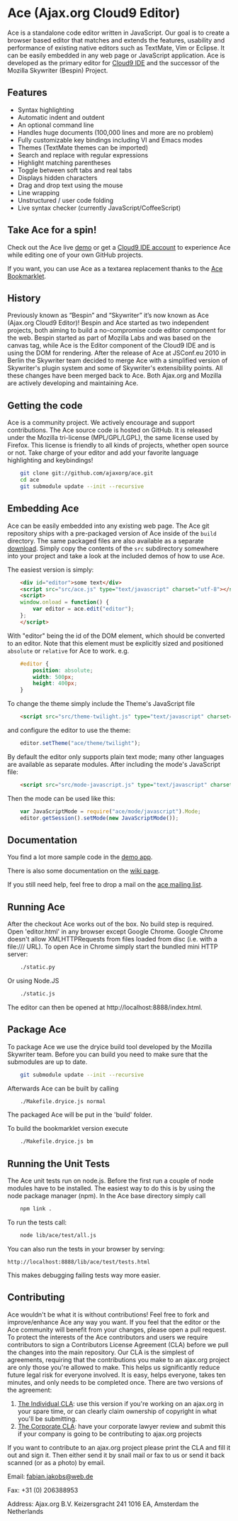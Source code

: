 Ace (Ajax.org Cloud9 Editor)
============================

Ace is a standalone code editor written in JavaScript. Our goal is to create a browser based editor that matches and extends the features, usability and performance of existing native editors such as TextMate, Vim or Eclipse. It can be easily embedded in any web page or JavaScript application. Ace is developed as the primary editor for [Cloud9 IDE](http://www.cloud9ide.com/) and the successor of the Mozilla Skywriter (Bespin) Project.

Features
--------

* Syntax highlighting
* Automatic indent and outdent
* An optional command line
* Handles huge documents (100,000 lines and more are no problem)
* Fully customizable key bindings including VI and Emacs modes
* Themes (TextMate themes can be imported)
* Search and replace with regular expressions
* Highlight matching parentheses
* Toggle between soft tabs and real tabs
* Displays hidden characters
* Drag and drop text using the mouse
* Line wrapping
* Unstructured / user code folding
* Live syntax checker (currently JavaScript/CoffeeScript)

Take Ace for a spin!
--------------------

Check out the Ace live [demo](http://ajaxorg.github.com/ace/) or get a [Cloud9 IDE account](http://run.cloud9ide.com) to experience Ace while editing one of your own GitHub projects.

If you want, you can use Ace as a textarea replacement thanks to the [Ace Bookmarklet](http://ajaxorg.github.com/ace/build/textarea/editor.html).

History
-------

Previously known as “Bespin” and “Skywriter” it’s now known as Ace (Ajax.org Cloud9 Editor)! Bespin and Ace started as two independent projects, both aiming to build a no-compromise code editor component for the web. Bespin started as part of Mozilla Labs and was based on the canvas tag, while Ace is the Editor component of the Cloud9 IDE and is using the DOM for rendering. After the release of Ace at JSConf.eu 2010 in Berlin the Skywriter team decided to merge Ace with a simplified version of Skywriter's plugin system and some of Skywriter's extensibility points. All these changes have been merged back to Ace. Both Ajax.org and Mozilla are actively developing and maintaining Ace.

Getting the code
----------------

Ace is a community project. We actively encourage and support contributions. The Ace source code is hosted on GitHub. It is released under the Mozilla tri-license (MPL/GPL/LGPL), the same license used by Firefox. This license is friendly to all kinds of projects, whether open source or not. Take charge of your editor and add your favorite language highlighting and keybindings!

```bash
    git clone git://github.com/ajaxorg/ace.git
    cd ace
    git submodule update --init --recursive
```

Embedding Ace
-------------

Ace can be easily embedded into any existing web page. The Ace git repository ships with a pre-packaged version of Ace inside of the `build` directory. The same packaged files are also available as a separate [download](https://github.com/ajaxorg/ace/downloads). Simply copy the contents of the `src` subdirectory somewhere into your project and take a look at the included demos of how to use Ace.

The easiest version is simply:

```html
    <div id="editor">some text</div>
    <script src="src/ace.js" type="text/javascript" charset="utf-8"></script>
    <script>
    window.onload = function() {
        var editor = ace.edit("editor");
    };
    </script>
```

With "editor" being the id of the DOM element, which should be converted to an editor. Note that this element must be explicitly sized and positioned `absolute` or `relative` for Ace to work. e.g.

```css
    #editor {
        position: absolute;
        width: 500px;
        height: 400px;
    }
```

To change the theme simply include the Theme's JavaScript file

```html
    <script src="src/theme-twilight.js" type="text/javascript" charset="utf-8"></script>
```

and configure the editor to use the theme:

```javascript
    editor.setTheme("ace/theme/twilight");
```

By default the editor only supports plain text mode; many other languages are available as separate modules. After including the mode's JavaScript file:

```html
    <script src="src/mode-javascript.js" type="text/javascript" charset="utf-8"></script>
```

Then the mode can be used like this:

```javascript
    var JavaScriptMode = require("ace/mode/javascript").Mode;
    editor.getSession().setMode(new JavaScriptMode());
```

Documentation
-------------

You find a lot more sample code in the [demo app](https://github.com/ajaxorg/ace/blob/master/demo/demo.js).

There is also some documentation on the [wiki page](https://github.com/ajaxorg/ace/wiki).

If you still need help, feel free to drop a mail on the [ace mailing list](http://groups.google.com/group/ace-discuss).

Running Ace
-----------

After the checkout Ace works out of the box. No build step is required. Open 'editor.html' in any browser except Google Chrome. Google Chrome doesn't allow XMLHTTPRequests from files loaded from disc (i.e. with a file:/// URL). To open Ace in Chrome simply start the bundled mini HTTP server:

```bash
    ./static.py
```

Or using Node.JS

```bash
    ./static.js
```

The editor can then be opened at http://localhost:8888/index.html.

Package Ace
-----------

To package Ace we use the dryice build tool developed by the Mozilla Skywriter team. Before you can build you need to make sure that the submodules are up to date.

```bash
    git submodule update --init --recursive
```

Afterwards Ace can be built by calling

```bash
    ./Makefile.dryice.js normal
```

The packaged Ace will be put in the 'build' folder.

To build the bookmarklet version execute

```bash
    ./Makefile.dryice.js bm
```

Running the Unit Tests
----------------------

The Ace unit tests run on node.js. Before the first run a couple of node modules have to be installed. The easiest way to do this is by using the node package manager (npm). In the Ace base directory simply call

```bash
    npm link .
```

To run the tests call:

```bash
    node lib/ace/test/all.js
```

You can also run the tests in your browser by serving:

    http://localhost:8888/lib/ace/test/tests.html

This makes debugging failing tests way more easier.

Contributing
------------

Ace wouldn't be what it is without contributions! Feel free to fork and improve/enhance Ace any way you want. If you feel that the editor or the Ace community will benefit from your changes, please open a pull request. To protect the interests of the Ace contributors and users we require contributors to sign a Contributors License Agreement (CLA) before we pull the changes into the main repository. Our CLA is the simplest of agreements, requiring that the contributions you make to an ajax.org project are only those you're allowed to make. This helps us significantly reduce future legal risk for everyone involved. It is easy, helps everyone, takes ten minutes, and only needs to be completed once.  There are two versions of the agreement:

1. [The Individual CLA](https://github.com/ajaxorg/ace/raw/master/doc/Contributor_License_Agreement-v2.pdf): use this version if you're working on an ajax.org in your spare time, or can clearly claim ownership of copyright in what you'll be submitting.
2. [The Corporate CLA](https://github.com/ajaxorg/ace/raw/master/doc/Corporate_Contributor_License_Agreement-v2.pdf): have your corporate lawyer review and submit this if your company is going to be contributing to ajax.org  projects

If you want to contribute to an ajax.org project please print the CLA and fill it out and sign it. Then either send it by snail mail or fax to us or send it back scanned (or as a photo) by email.

Email: fabian.jakobs@web.de

Fax: +31 (0) 206388953

Address: Ajax.org B.V.
  Keizersgracht 241
  1016 EA, Amsterdam
  the Netherlands